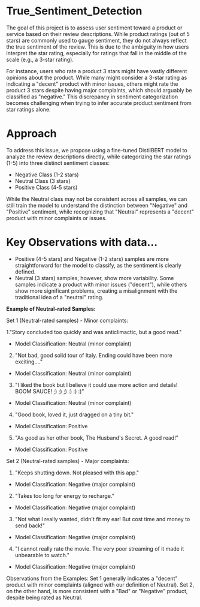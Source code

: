 # True_Sentiment_Detection

The goal of this project is to assess user sentiment toward a product or service based on their review descriptions. While product ratings (out of 5 stars) are commonly used to gauge sentiment, they do not always reflect the true sentiment of the review. This is due to the ambiguity in how users interpret the star rating, especially for ratings that fall in the middle of the scale (e.g., a 3-star rating).

For instance, users who rate a product 3 stars might have vastly different opinions about the product. While many might consider a 3-star rating as indicating a "decent" product with minor issues, others might rate the product 3 stars despite having major complaints, which should arguably be classified as "negative." This discrepancy in sentiment categorization becomes challenging when trying to infer accurate product sentiment from star ratings alone.

# Approach

To address this issue, we propose using a fine-tuned DistilBERT model to analyze the review descriptions directly, while categorizing the star ratings (1-5) into three distinct sentiment classes:

- Negative Class (1-2 stars)
- Neutral Class (3 stars)
- Positive Class (4-5 stars)
  
While the Neutral class may not be consistent across all samples, we can still train the model to understand the distinction between "Negative" and "Positive" sentiment, while recognizing that "Neutral" represents a "decent" product with minor complaints or issues.

# Key Observations with data...

- Positive (4-5 stars) and Negative (1-2 stars) samples are more straightforward for the model to classify, as the sentiment is clearly defined.
- Neutral (3 stars) samples, however, show more variability. Some samples indicate a product with minor issues ("decent"), while others show more significant problems, creating a misalignment with the traditional idea of a "neutral" rating.

**Example of Neutral-rated Samples:**

Set 1 (Neutral-rated samples) - Minor complaints:

1."Story concluded too quickly and was anticlimactic, but a good read."

- Model Classification: Neutral (minor complaint)
2. "Not bad, good solid tour of Italy. Ending could have been more exciting...."

- Model Classification: Neutral (minor complaint)
3. "I liked the book but I believe it could use more action and details! BOOM SAUCE! ;) ;) ;) :) :) :)"

- Model Classification: Neutral (minor complaint)
4. "Good book, loved it, just dragged on a tiny bit."

- Model Classification: Positive
5. "As good as her other book, The Husband's Secret. A good read!"

- Model Classification: Positive
  
Set 2 (Neutral-rated samples) - Major complaints:
1. "Keeps shutting down. Not pleased with this app."

- Model Classification: Negative (major complaint)
2. "Takes too long for energy to recharge."

- Model Classification: Negative (major complaint)
3. "Not what I really wanted, didn't fit my ear! But cost time and money to send back!"

- Model Classification: Negative (major complaint)
4. "I cannot really rate the movie. The very poor streaming of it made it unbearable to watch."

- Model Classification: Negative (major complaint)

Observations from the Examples:
Set 1 generally indicates a "decent" product with minor complaints (aligned with our definition of Neutral).
Set 2, on the other hand, is more consistent with a "Bad" or "Negative" product, despite being rated as Neutral.
